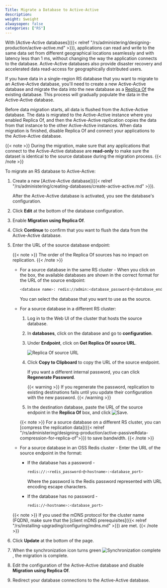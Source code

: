```yaml
---
Title: Migrate a Database to Active-Active
description:
weight: $weight
alwaysopen: false
categories: ["RS"]
---
```

With [Active-Active databases]({{< relref "/rs/administering/designing-production/active-active.md" >}}), applications can read and write to the same data set from different geographical locations seamlessly and with latency less than 1 ms, without changing the way the application connects to the database.
Active-Active databases also provide disaster recovery and accelerated data read-access for geographically distributed users.

If you have data in a single-region RS database that you want to migrate to an Active-Active database,
you'll need to create a new Active-Active database and migrate the data into the new database as a [Replica Of](https://docs.redislabs.com/latest/rs/administering/active-passive/) the existing database.
This process will gradually populate the data in the Active-Active database.

Before data migration starts, all data is flushed from the Active-Active database.
The data is migrated to the Active-Active instance where you enabled Replica Of, and then the Active-Active replication copies the data from that instance to the other Active-Active instances.
When data migration is finished, disable Replica Of and connect your applications to the Active-Active database.

{{< note >}}
During the migration, make sure that any applications that connect to the Active-Active database are **read-only**
to make sure the dataset is identical to the source database during the migration process.
{{< /note >}}

To migrate an RS database to Active-Active:

1. Create a new [Active-Active database]({{< relref "/rs/administering/creating-databases/create-active-active.md" >}}).

    After the Active-Active database is activated, you see the database's configuration.

1. Click **Edit** at the bottom of the database configuration.
1. Enable **Migration using Replica Of**.
1. Click **Continue** to confirm that you want to flush the data from the Active-Active database.
1. Enter the URL of the source database endpoint:

    <!-- Shared in create-active-passive.md -->

    {{< note >}}
The order of the Replica Of sources has no impact on replication.
    {{< /note >}}

    - For a source database in the same RS cluster - When you click on the box,
    the available databases are shown in the correct format for the URL of the source endpoint:

        ```sh
        <database name>: redis://admin:<database_password>@<database_endpoint>:<database_port>
        ```

        You can select the database that you want to use as the source.

    - For a source database in a different RS cluster:
        1. Log in to the Web UI of the cluster that hosts the source database.
        1. In **databases**, click on the database and go to **configuration**.
        1. Under **Endpoint**, click on **Get Replica Of source URL**.

            ![Replica Of source URL](/images/rs/replicaof-source-url.png)

        1. Click **Copy to Clipboard** to copy the URL of the source endpoint.

            If you want a different internal password, you can click **Regenerate Password**.

            {{< warning >}}
If you regenerate the password, replication to existing destinations fails until you update their configuration with the new password.
            {{< /warning >}}

        1. In the destination database, paste the URL of the source endpoint in the **Replica Of** box, and click ![Save](/images/rs/icon_save.png#no-click "Save").

        {{< note >}}
For a source database on a different RS cluster,
you can [compress the replication data]({{< relref "/rs/administering/designing-production/active-passive#data-compression-for-replica-of">}}) to save bandwidth.
        {{< /note >}}

    - For a source database in an OSS Redis cluster - Enter the URL of the source endpoint in the format:

        - If the database has a password -

            ```sh
            redis://:<redis_password>@<hostname>:<database_port>
            ```

            Where the password is the Redis password represented with URL encoding escape characters.

        - If the database has no password -

            ```sh
            redis://<hostname>:<database_port>
            ```

    {{< note >}}
If you used the mDNS protocol for the cluster name (FQDN),
make sure that the [client mDNS prerequisites]({{< relref "/rs/installing-upgrading/configuring/mdns.md" >}}) are met.
    {{< /note >}}

1. Click **Update** at the bottom of the page.
1. When the synchronization icon turns green ![Synchronization complete](/images/rs/icon_sync_green.png#no-click "Synchronization complete"), the migration is complete.
1. Edit the configuration of the Active-Active database and disable **Migration using Replica Of**.
1. Redirect your database connections to the Active-Active database.
